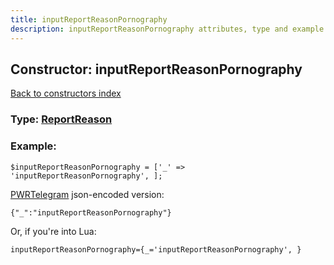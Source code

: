 ```yaml
---
title: inputReportReasonPornography
description: inputReportReasonPornography attributes, type and example
---
```

## Constructor: inputReportReasonPornography  
[Back to constructors index](index.md)






### Type: [ReportReason](../types/ReportReason.md)


### Example:

```
$inputReportReasonPornography = ['_' => 'inputReportReasonPornography', ];
```  

[PWRTelegram](https://pwrtelegram.xyz) json-encoded version:

```
{"_":"inputReportReasonPornography"}
```


Or, if you're into Lua:  


```
inputReportReasonPornography={_='inputReportReasonPornography', }

```


